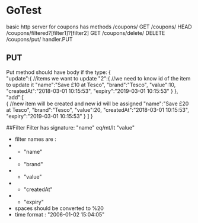 # GoTest

basic http server for coupons
has methods
/coupons/ GET
/coupons/ HEAD
/coupons/filtered?[filter1]?[filter2] GET
/coupons/delete/ DELETE
/coupons/put/ handler.PUT

## PUT 
Put method should have body if the type:
{  
   "update":{  //items we want to update
      "2":{  //we need to know id of the item to update it
         "name":"Save £10 at Tesco",
         "brand":"Tesco",
         "value":10,
         "createdAt":"2018-03-01 10:15:53",
         "expiry":"2019-03-01 10:15:53"
      }
   },
   "add":[  
      {  //new item will be created and new id will be assigned
         "name":"Save £20 at Tesco",
         "brand":"Tesco",
         "value":20,
         "createdAt":"2018-03-01 10:15:53",
         "expiry":"2019-03-01 10:15:53"
      }
   ]
}

##Filter
Filter has signature: "name" eq/mt/lt "value"
* filter names are : 
* * "name" 
* * "brand"  
* * "value" 
* * "createdAt" 
* * "expiry"
* spaces should be converted to %20
* time format : "2006-01-02 15:04:05"